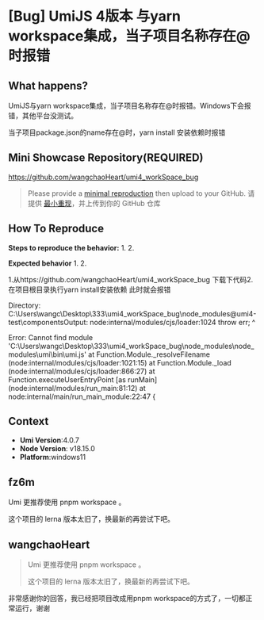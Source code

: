 # [Bug] UmiJS 4版本 与yarn workspace集成，当子项目名称存在@时报错

<!--
感谢您向我们反馈问题，为了高效的解决问题，我们期望你能提供以下信息：
-->

## What happens?

UmiJS与yarn workspace集成，当子项目名称存在@时报错。Windows下会报错，其他平台没测试。

当子项目package.json的name存在@时，yarn install 安装依赖时报错

<!-- A clear and concise description of what the bug is. -->
<!-- 清晰的描述下遇到的问题。-->

## Mini Showcase Repository(REQUIRED)

https://github.com/wangchaoHeart/umi4_workSpace_bug

> Please provide a [minimal reproduction](https://stackoverflow.com/help/minimal-reproducible-example) then upload to your GitHub. 请提供 [最小重现](https://stackoverflow.com/help/minimal-reproducible-example)，并上传到你的 GitHub 仓库

<!-- 为节约大家的时间，无复现步骤的 ISSUE 会被关闭，提供之后再 REOPEN -->
<!-- YOUR_REPOSITORY_URL on github or stackbliz -->

## How To Reproduce

**Steps to reproduce the behavior:** 1. 2.

**Expected behavior** 1. 2.

<!-- 请提供复现链接/步骤，错误日志以及相关配置 -->

1.从https://github.com/wangchaoHeart/umi4_workSpace_bug 下载下代码2.在项目根目录执行yarn install安装依赖
此时就会报错

Directory: C:\Users\wangc\Desktop\333\umi4_workSpace_bug\node_modules\@umi4-test\componentsOutput:
node:internal/modules/cjs/loader:1024 throw err;
^

Error: Cannot find module 'C:\Users\wangc\Desktop\333\umi4_workSpace_bug\node_modules\node_modules\umi\bin\umi.js' at Function.Module.\_resolveFilename (node:internal/modules/cjs/loader:1021:15)
at Function.Module.\_load (node:internal/modules/cjs/loader:866:27) at Function.executeUserEntryPoint [as runMain] (node:internal/modules/run_main:81:12)
at node:internal/main/run_main_module:22:47 {

## Context

- **Umi Version**:4.0.7
- **Node Version**: v18.15.0
- **Platform**:windows11

## fz6m

Umi 更推荐使用 pnpm workspace 。

这个项目的 lerna 版本太旧了，换最新的再尝试下吧。

## wangchaoHeart

> Umi 更推荐使用 pnpm workspace 。
>
> 这个项目的 lerna 版本太旧了，换最新的再尝试下吧。

非常感谢你的回答，我已经把项目改成用pnpm workspace的方式了，一切都正常运行，谢谢
